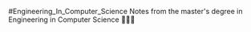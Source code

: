 #Engineering_In_Computer_Science 
Notes from the master's degree in Engineering in Computer Science 🧑🏻‍💻
